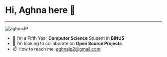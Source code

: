 # Hi, Aghna here 👋
---

<p align="left"> <img src="https://komarev.com/ghpvc/?username=aghnaJP" alt="aghnaJP" /></p>

- 🌱 I’m a Fifth Year <b>Computer Science</b> Student in <b>BINUS</b>
- 👯 I’m looking to collaborate on <b>Open Source Projects</b>
- 📫 How to reach me: aghnajp2@gmail.com



